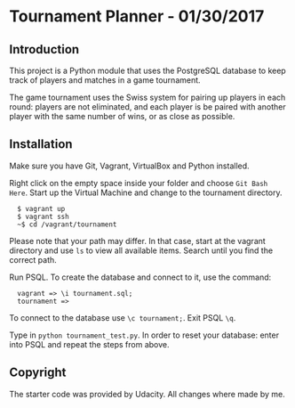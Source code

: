 # Tournament Planner - 01/30/2017

## Introduction
This project is a Python module that uses the PostgreSQL database to keep 
track of players and matches in a game tournament.

The game tournament uses the Swiss system for pairing up players in each 
round: players are not eliminated, and each player is be paired with another 
player with the same number of wins, or as close as possible.


## Installation
Make sure you have Git, Vagrant, VirtualBox and Python installed.

Right click on the empty space inside your folder and choose `Git Bash Here`. 
Start up the Virtual Machine and change to the tournament directory.
```
  $ vagrant up
  $ vagrant ssh
  ~$ cd /vagrant/tournament
```

Please note that your path may differ. In that case, start at the vagrant 
directory and use `ls` to view all available items. Search until you find the 
correct path.

Run PSQL. To create the database and connect to it, use the command: 
```
  vagrant => \i tournament.sql;
  tournament =>
```
To connect to the database use `\c tournament;`. Exit PSQL `\q`.

Type in `python tournament_test.py`. In order to reset your database: enter 
into PSQL and repeat the steps from above.

## Copyright
The starter code was provided by Udacity. All changes where made by me.
